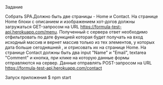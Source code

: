Задание

Cобрать SPA.Должно быть две страницы - Home и Contact. На странице Home блоки с описанием и изображением хот-догов должны загружаться GET-запросом на URL https://formula-test-api.herokuapp.com/menu. Полученный с сервера ответ необходимо отфильтровать по дате функцией которая будет получать на вход исходный массив и вернет массив только из тех элементов, у которых дата больше сегодняшней , и отрисовать их на странице Home. На странице Contact должны быть два input "Name" и "Email", textarea "Comment" и кнопка, при клике на которую данные формы отправляются на сервер.  Данные отправлять POST-запросом на URL https://formula-test-api.herokuapp.com/contact

Запуск приложения
$ npm start
